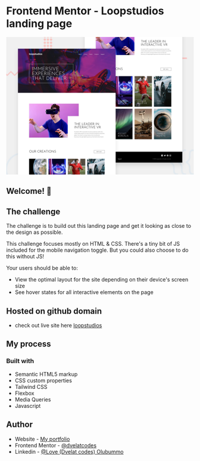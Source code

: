 # Frontend Mentor - Loopstudios landing page

![Design preview for the Loopstudios landing page coding challenge](./design/desktop-preview.jpg)

## Welcome! 👋

## The challenge

The challenge is to build out this landing page and get it looking as close to the design as possible.

This challenge focuses mostly on HTML & CSS. There's a tiny bit of JS included for the mobile navigation toggle. But you could also choose to do this without JS!

Your users should be able to:

- View the optimal layout for the site depending on their device's screen size
- See hover states for all interactive elements on the page

## Hosted on github domain

- check out live site here [loopstudios]()

## My process

### Built with

- Semantic HTML5 markup
- CSS custom properties
- Tailwind CSS
- Flexbox
- Media Queries
- Javascript

## Author

- Website - [My portfolio](https://dvelat-portfolio.vercel.app/)
- Frontend Mentor - [@dvelatcodes](https://www.frontendmentor.io/profile/dvelatcodes)
- Linkedin - [@Love (Dvelat codes) Olubummo](https://www.linkedin.com/in/love-olubummo-dvelat/)

